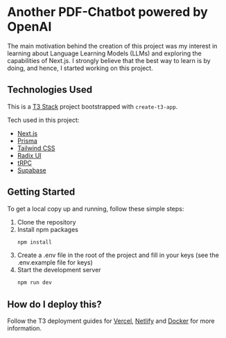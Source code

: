 # Another PDF-Chatbot powered by OpenAI

The main motivation behind the creation of this project was my interest in learning about Language Learning Models (LLMs) and exploring the capabilities of Next.js. I strongly believe that the best way to learn is by doing, and hence, I started working on this project.

## Technologies Used

This is a [T3 Stack](https://create.t3.gg/) project bootstrapped with `create-t3-app`.

Tech used in this project:

- [Next.js](https://nextjs.org)
- [Prisma](https://prisma.io)
- [Tailwind CSS](https://tailwindcss.com)
- [Radix UI](https://www.radix-ui.com)
- [tRPC](https://trpc.io)
- [Supabase](https://supabase.com)

## Getting Started

To get a local copy up and running, follow these simple steps:

1. Clone the repository
2. Install npm packages
   ```sh
   npm install
3. Create a .env file in the root of the project and fill in your keys (see the .env.example file for keys)
4. Start the development server
   ```sh
   npm run dev

## How do I deploy this?

Follow the T3 deployment guides for [Vercel](https://create.t3.gg/en/deployment/vercel), [Netlify](https://create.t3.gg/en/deployment/netlify) and [Docker](https://create.t3.gg/en/deployment/docker) for more information.
